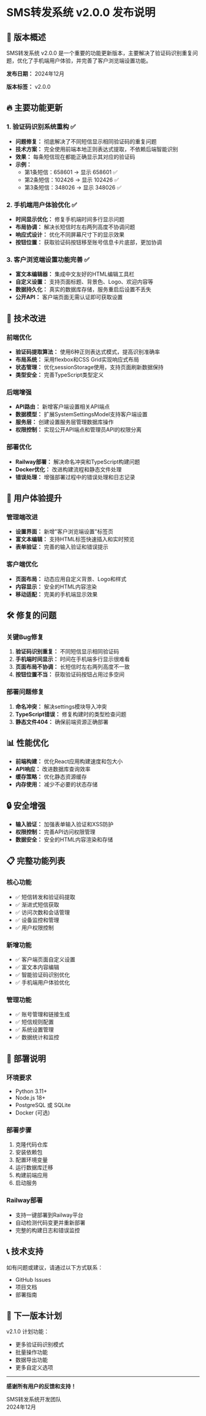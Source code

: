 # SMS转发系统 v2.0.0 发布说明

## 🎉 版本概述

SMS转发系统 v2.0.0 是一个重要的功能更新版本，主要解决了验证码识别重复问题，优化了手机端用户体验，并完善了客户浏览端设置功能。

**发布日期：** 2024年12月

**版本标签：** v2.0.0

## 🔥 主要功能更新

### 1. 验证码识别系统重构 ✅
- **问题修复：** 彻底解决了不同短信显示相同验证码的重复问题
- **技术方案：** 完全使用前端本地正则表达式提取，不依赖后端智能识别
- **效果：** 每条短信现在都能正确显示其对应的验证码
- **示例：** 
  - 第1条短信：658601 → 显示 658601 ✅
  - 第2条短信：102426 → 显示 102426 ✅
  - 第3条短信：348026 → 显示 348026 ✅

### 2. 手机端用户体验优化 ✅
- **时间显示优化：** 修复手机端时间多行显示问题
- **布局协调：** 解决长短信时左右两列高度不协调问题
- **响应式设计：** 优化不同屏幕尺寸下的显示效果
- **按钮位置：** 获取验证码按钮移至账号信息卡片底部，更加协调

### 3. 客户浏览端设置功能完善 ✅
- **富文本编辑器：** 集成中文友好的HTML编辑工具栏
- **自定义设置：** 支持页面标题、背景色、Logo、欢迎内容等
- **数据持久化：** 真实的数据库存储，服务重启后设置不丢失
- **公开API：** 客户端页面无需认证即可获取设置

## 🔧 技术改进

### 前端优化
- **验证码提取算法：** 使用6种正则表达式模式，提高识别准确率
- **布局系统：** 采用flexbox和CSS Grid实现响应式布局
- **状态管理：** 优化sessionStorage使用，支持页面刷新数据保持
- **类型安全：** 完善TypeScript类型定义

### 后端增强
- **API路由：** 新增客户端设置相关API端点
- **数据模型：** 扩展SystemSettingsModel支持客户端设置
- **服务层：** 创建设置服务层管理数据库操作
- **权限控制：** 实现公开API端点和管理员API的权限分离

### 部署优化
- **Railway部署：** 解决命名冲突和TypeScript构建问题
- **Docker优化：** 改进构建流程和静态文件处理
- **错误处理：** 增强部署过程中的错误处理和日志记录

## 📱 用户体验提升

### 管理端改进
- **设置界面：** 新增"客户浏览端设置"标签页
- **富文本编辑：** 支持HTML标签快速插入和实时预览
- **表单验证：** 完善的输入验证和错误提示

### 客户端优化
- **页面布局：** 动态应用自定义背景、Logo和样式
- **内容显示：** 安全的HTML内容渲染
- **移动适配：** 完美的手机端显示效果

## 🛠️ 修复的问题

### 关键Bug修复
1. **验证码识别重复：** 不同短信显示相同验证码
2. **手机端时间显示：** 时间在手机端多行显示很难看
3. **页面布局不协调：** 长短信时左右两列高度不一致
4. **按钮位置不当：** 获取验证码按钮占用过多空间

### 部署问题修复
1. **命名冲突：** 解决settings模块导入冲突
2. **TypeScript错误：** 修复构建时的类型检查问题
3. **静态文件404：** 确保前端资源正确部署

## 📊 性能优化

- **前端构建：** 优化React应用构建速度和包大小
- **API响应：** 改进数据库查询效率
- **缓存策略：** 优化静态资源缓存
- **内存使用：** 减少不必要的状态存储

## 🔒 安全增强

- **输入验证：** 加强表单输入验证和XSS防护
- **权限控制：** 完善API访问权限管理
- **数据安全：** 安全的HTML内容渲染和存储

## 📋 完整功能列表

### 核心功能
- ✅ 短信转发和验证码提取
- ✅ 渐进式短信获取
- ✅ 访问次数和会话管理
- ✅ 设备监控和管理
- ✅ 用户权限控制

### 新增功能
- ✅ 客户端页面自定义设置
- ✅ 富文本内容编辑
- ✅ 智能验证码识别优化
- ✅ 手机端用户体验优化

### 管理功能
- ✅ 账号管理和链接生成
- ✅ 短信规则配置
- ✅ 系统设置管理
- ✅ 数据统计和监控

## 🚀 部署说明

### 环境要求
- Python 3.11+
- Node.js 18+
- PostgreSQL 或 SQLite
- Docker (可选)

### 部署步骤
1. 克隆代码仓库
2. 安装依赖包
3. 配置环境变量
4. 运行数据库迁移
5. 构建前端应用
6. 启动服务

### Railway部署
- 支持一键部署到Railway平台
- 自动检测代码变更并重新部署
- 完整的构建日志和错误监控

## 📞 技术支持

如有问题或建议，请通过以下方式联系：
- GitHub Issues
- 项目文档
- 部署指南

## 🎯 下一版本计划

v2.1.0 计划功能：
- 更多验证码识别模式
- 批量操作功能
- 数据导出功能
- 更多自定义选项

---

**感谢所有用户的反馈和支持！**

SMS转发系统开发团队  
2024年12月
